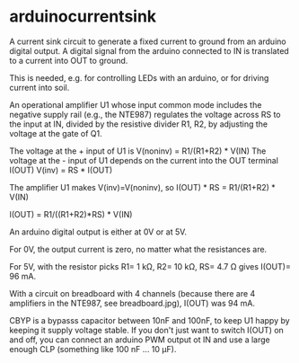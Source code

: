 arduinocurrentsink
==================
A current sink circuit to generate a fixed current to ground from an arduino digital output.
A digital signal from the arduino connected to IN is translated to a current into OUT to ground. 

This is needed, e.g. for controlling LEDs with an arduino, or for driving current into soil.

An operational amplifier U1 whose input common mode includes the negative supply rail
(e.g., the NTE987) regulates the voltage across RS to the input at IN, divided by the resistive divider R1, R2, 
by adjusting the voltage at the gate of Q1. 

The voltage at the + input of U1 is
V(noninv) = R1/(R1+R2) * V(IN)
The voltage at the - input of U1 depends on the current into the OUT terminal I(OUT)
V(inv) = RS * I(OUT)

The amplifier U1 makes V(inv)=V(noninv), 
so 
I(OUT) * RS = R1/(R1+R2) * V(IN)

I(OUT) = R1/((R1+R2)*RS) * V(IN)

An arduino digital output is either at 0V or at 5V.

For 0V, the output current is zero, no matter what the resistances are. 

For 5V, with the resistor picks
R1= 1 kΩ, R2= 10 kΩ, RS= 4.7 Ω 
gives I(OUT)= 96 mA. 

With a circuit on breadboard with 4 channels (because there are 4 amplifiers in the NTE987, see breadboard.jpg), I(OUT) was 94 mA.

CBYP is a bypasss capacitor between 10nF and 100nF, to keep U1 happy by keeping it supply voltage stable.
If you don't just want to switch I(OUT) on and off, 
you can connect an arduino PWM output ot IN and use a large enough CLP (something like 100 nF ... 10 μF).
